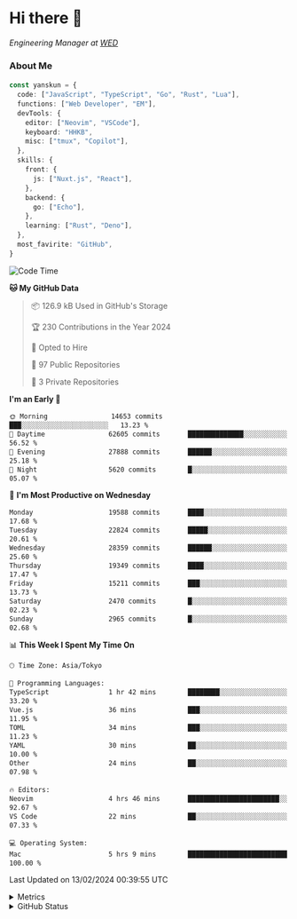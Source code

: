 # Hi there&nbsp;:wave:

<!-- ![Alt text](https://spotify-recently-played-readme.vercel.app/api?user=31kynbuubkiu3r4qh4hjuaglhfay) -->

_Engineering Manager at [WED](https://github.com/wedinc)_

### About Me

```ts
const yanskun = {
  code: ["JavaScript", "TypeScript", "Go", "Rust", "Lua"],
  functions: ["Web Developer", "EM"],
  devTools: {
    editor: ["Neovim", "VSCode"],
    keyboard: "HHKB",
    misc: ["tmux", "Copilot"],
  },
  skills: {
    front: {
      js: ["Nuxt.js", "React"],
    },
    backend: {
      go: ["Echo"],
    },
    learning: ["Rust", "Deno"],
  },
  most_favirite: "GitHub",
}
```

<!--START_SECTION:waka-->
![Code Time](http://img.shields.io/badge/Code%20Time-685%20hrs%2044%20mins-blue)

**🐱 My GitHub Data** 

> 📦 126.9 kB Used in GitHub's Storage 
 > 
> 🏆 230 Contributions in the Year 2024
 > 
> 💼 Opted to Hire
 > 
> 📜 97 Public Repositories 
 > 
> 🔑 3 Private Repositories 
 > 
**I'm an Early 🐤** 

```text
🌞 Morning                14653 commits       ███░░░░░░░░░░░░░░░░░░░░░░   13.23 % 
🌆 Daytime                62605 commits       ██████████████░░░░░░░░░░░   56.52 % 
🌃 Evening                27888 commits       ██████░░░░░░░░░░░░░░░░░░░   25.18 % 
🌙 Night                  5620 commits        █░░░░░░░░░░░░░░░░░░░░░░░░   05.07 % 
```
📅 **I'm Most Productive on Wednesday** 

```text
Monday                   19588 commits       ████░░░░░░░░░░░░░░░░░░░░░   17.68 % 
Tuesday                  22824 commits       █████░░░░░░░░░░░░░░░░░░░░   20.61 % 
Wednesday                28359 commits       ██████░░░░░░░░░░░░░░░░░░░   25.60 % 
Thursday                 19349 commits       ████░░░░░░░░░░░░░░░░░░░░░   17.47 % 
Friday                   15211 commits       ███░░░░░░░░░░░░░░░░░░░░░░   13.73 % 
Saturday                 2470 commits        █░░░░░░░░░░░░░░░░░░░░░░░░   02.23 % 
Sunday                   2965 commits        █░░░░░░░░░░░░░░░░░░░░░░░░   02.68 % 
```


📊 **This Week I Spent My Time On** 

```text
🕑︎ Time Zone: Asia/Tokyo

💬 Programming Languages: 
TypeScript               1 hr 42 mins        ████████░░░░░░░░░░░░░░░░░   33.20 % 
Vue.js                   36 mins             ███░░░░░░░░░░░░░░░░░░░░░░   11.95 % 
TOML                     34 mins             ███░░░░░░░░░░░░░░░░░░░░░░   11.23 % 
YAML                     30 mins             ██░░░░░░░░░░░░░░░░░░░░░░░   10.00 % 
Other                    24 mins             ██░░░░░░░░░░░░░░░░░░░░░░░   07.98 % 

🔥 Editors: 
Neovim                   4 hrs 46 mins       ███████████████████████░░   92.67 % 
VS Code                  22 mins             ██░░░░░░░░░░░░░░░░░░░░░░░   07.33 % 

💻 Operating System: 
Mac                      5 hrs 9 mins        █████████████████████████   100.00 % 
```


 Last Updated on 13/02/2024 00:39:55 UTC
<!--END_SECTION:waka-->

<details>
  <summary>Metrics</summary>
  <img src="https://github.com/yanskun/yanskun/blob/main/github-metrics.svg" alt="Metrics">
</details>

<details>
  <summary>GitHub Status</summary>
  <picture>
    <source media="(prefers-color-scheme: dark)" srcset="https://raw.githubusercontent.com/yanskun/yanskun/master/profile-summary-card-output/nord_dark/0-profile-details.svg">
   <img src="https://raw.githubusercontent.com/yanskun/yanskun/master/profile-summary-card-output/default/0-profile-details.svg">
  </picture>
  <br>
  <picture>
    <source media="(prefers-color-scheme: dark)" srcset="https://raw.githubusercontent.com/yanskun/yanskun/master/profile-summary-card-output/nord_dark/1-repos-per-language.svg">
   <img src="https://raw.githubusercontent.com/yanskun/yanskun/master/profile-summary-card-output/default/1-repos-per-language.svg">
  </picture>
  <picture>
    <source media="(prefers-color-scheme: dark)" srcset="https://raw.githubusercontent.com/yanskun/yanskun/master/profile-summary-card-output/nord_dark/2-most-commit-language.svg">
   <img src="https://raw.githubusercontent.com/yanskun/yanskun/master/profile-summary-card-output/default/2-most-commit-language.svg">
  </picture>
  <br>
  <picture>
    <source media="(prefers-color-scheme: dark)" srcset="https://raw.githubusercontent.com/yanskun/yanskun/master/profile-summary-card-output/nord_dark/3-stats.svg">
   <img src="https://raw.githubusercontent.com/yanskun/yanskun/master/profile-summary-card-output/default/3-stats.svg">
  </picture>
  <picture>
    <source media="(prefers-color-scheme: dark)" srcset="https://raw.githubusercontent.com/yanskun/yanskun/master/profile-summary-card-output/nord_dark/4-productive-time.svg">
   <img src="https://raw.githubusercontent.com/yanskun/yanskun/master/profile-summary-card-output/default/4-productive-time.svg">
  </picture>
</details>

